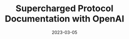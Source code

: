 ---
title: Supercharged Protocol Documentation with OpenAI
date: "2023-03-05"
intro: "A more fun way to explore DeFi protocol documentation"
---